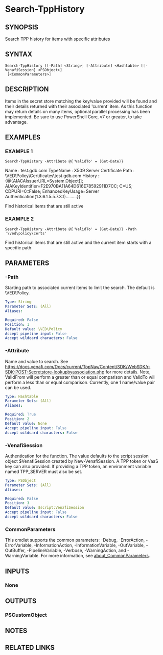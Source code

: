 # Search-TppHistory

## SYNOPSIS
Search TPP history for items with specific attributes

## SYNTAX

```
Search-TppHistory [[-Path] <String>] [-Attribute] <Hashtable> [[-VenafiSession] <PSObject>]
 [<CommonParameters>]
```

## DESCRIPTION
Items in the secret store matching the key/value provided will be found and their details returned with their associated 'current' item.
As this function may return details on many items, optional parallel processing has been implemented.
Be sure to use PowerShell Core, v7 or greater, to take advantage.

## EXAMPLES

### EXAMPLE 1
```
Search-TppHistory -Attribute @{'ValidTo' = (Get-Date)}
```

Name     : test.gdb.com
TypeName : X509 Server Certificate
Path     : \VED\Policy\Certificates\test.gdb.com
History  : {@{AIACAIssuerURL=System.Object\[\]; AIAKeyIdentifier=F2E970BA11A64D616E78592911D7CC; C=US;
           CDPURI=0::False; EnhancedKeyUsage=Server Authentication(1.3.6.1.5.5.7.3.1).........}}

Find historical items that are still active

### EXAMPLE 2
```
Search-TppHistory -Attribute @{'ValidTo' = (Get-Date)} -Path '\ved\policy\certs'
```

Find historical items that are still active and the current item starts with a specific path

## PARAMETERS

### -Path
Starting path to associated current items to limit the search.
The default is \VED\Policy.

```yaml
Type: String
Parameter Sets: (All)
Aliases:

Required: False
Position: 1
Default value: \VED\Policy
Accept pipeline input: False
Accept wildcard characters: False
```

### -Attribute
Name and value to search.
See https://docs.venafi.com/Docs/current/TopNav/Content/SDK/WebSDK/r-SDK-POST-Secretstore-lookupbyassociation.php for more details.
Note, ValidFrom will perform a greater than or equal comparison and ValidTo will perform a less than or equal comparison.
Currently, one 1 name/value pair can be used.

```yaml
Type: Hashtable
Parameter Sets: (All)
Aliases:

Required: True
Position: 2
Default value: None
Accept pipeline input: False
Accept wildcard characters: False
```

### -VenafiSession
Authentication for the function.
The value defaults to the script session object $VenafiSession created by New-VenafiSession.
A TPP token or VaaS key can also provided.
If providing a TPP token, an environment variable named TPP_SERVER must also be set.

```yaml
Type: PSObject
Parameter Sets: (All)
Aliases:

Required: False
Position: 3
Default value: $script:VenafiSession
Accept pipeline input: False
Accept wildcard characters: False
```

### CommonParameters
This cmdlet supports the common parameters: -Debug, -ErrorAction, -ErrorVariable, -InformationAction, -InformationVariable, -OutVariable, -OutBuffer, -PipelineVariable, -Verbose, -WarningAction, and -WarningVariable. For more information, see [about_CommonParameters](http://go.microsoft.com/fwlink/?LinkID=113216).

## INPUTS

### None
## OUTPUTS

### PSCustomObject
## NOTES

## RELATED LINKS

